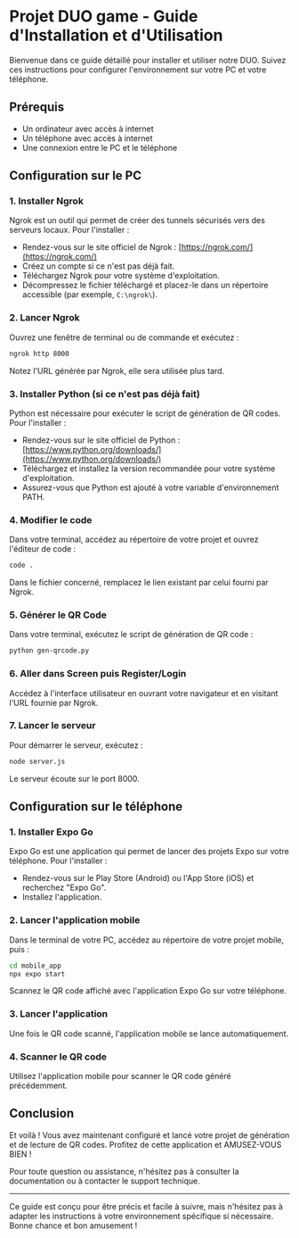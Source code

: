 # Projet DUO game - Guide d'Installation et d'Utilisation

Bienvenue dans ce guide détaillé pour installer et utiliser notre DUO. Suivez ces instructions pour configurer l'environnement sur votre PC et votre téléphone.

## Prérequis

- Un ordinateur avec accès à internet
- Un téléphone avec accès à internet
- Une connexion entre le PC et le téléphone

## Configuration sur le PC

### 1. Installer Ngrok

Ngrok est un outil qui permet de créer des tunnels sécurisés vers des serveurs locaux. Pour l'installer :

- Rendez-vous sur le site officiel de Ngrok : [https://ngrok.com/](https://ngrok.com/)
- Créez un compte si ce n'est pas déjà fait.
- Téléchargez Ngrok pour votre système d'exploitation.
- Décompressez le fichier téléchargé et placez-le dans un répertoire accessible (par exemple, `C:\ngrok\`).

### 2. Lancer Ngrok

Ouvrez une fenêtre de terminal ou de commande et exécutez :

```bash
ngrok http 8000
```

Notez l'URL générée par Ngrok, elle sera utilisée plus tard.

### 3. Installer Python (si ce n'est pas déjà fait)

Python est nécessaire pour exécuter le script de génération de QR codes. Pour l'installer :

- Rendez-vous sur le site officiel de Python : [https://www.python.org/downloads/](https://www.python.org/downloads/)
- Téléchargez et installez la version recommandée pour votre système d'exploitation.
- Assurez-vous que Python est ajouté à votre variable d'environnement PATH.

### 4. Modifier le code

Dans votre terminal, accédez au répertoire de votre projet et ouvrez l'éditeur de code :

```bash
code .
```

Dans le fichier concerné, remplacez le lien existant par celui fourni par Ngrok.

### 5. Générer le QR Code

Dans votre terminal, exécutez le script de génération de QR code :

```bash
python gen-qrcode.py
```

### 6. Aller dans Screen puis Register/Login

Accédez à l'interface utilisateur en ouvrant votre navigateur et en visitant l'URL fournie par Ngrok.

### 7. Lancer le serveur

Pour démarrer le serveur, exécutez :

```bash
node server.js
```

Le serveur écoute sur le port 8000.

## Configuration sur le téléphone

### 1. Installer Expo Go

Expo Go est une application qui permet de lancer des projets Expo sur votre téléphone. Pour l'installer :

- Rendez-vous sur le Play Store (Android) ou l'App Store (iOS) et recherchez "Expo Go".
- Installez l'application.

### 2. Lancer l'application mobile

Dans le terminal de votre PC, accédez au répertoire de votre projet mobile, puis :

```bash
cd mobile_app
npx expo start
```

Scannez le QR code affiché avec l'application Expo Go sur votre téléphone.

### 3. Lancer l'application

Une fois le QR code scanné, l'application mobile se lance automatiquement.

### 4. Scanner le QR code

Utilisez l'application mobile pour scanner le QR code généré précédemment.

## Conclusion

Et voilà ! Vous avez maintenant configuré et lancé votre projet de génération et de lecture de QR codes. Profitez de cette application et AMUSEZ-VOUS BIEN !

Pour toute question ou assistance, n'hésitez pas à consulter la documentation ou à contacter le support technique.

---

Ce guide est conçu pour être précis et facile à suivre, mais n'hésitez pas à adapter les instructions à votre environnement spécifique si nécessaire. Bonne chance et bon amusement !